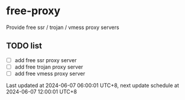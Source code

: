 
# free-proxy
Provide free ssr / trojan / vmess proxy servers


## TODO list
- [ ] add free ssr proxy server
- [ ] add free trojan proxy server
- [ ] add free vmess proxy server

Last updated at 2024-06-07 06:00:01 UTC+8, next update schedule at 2024-06-07 12:00:01 UTC+8

